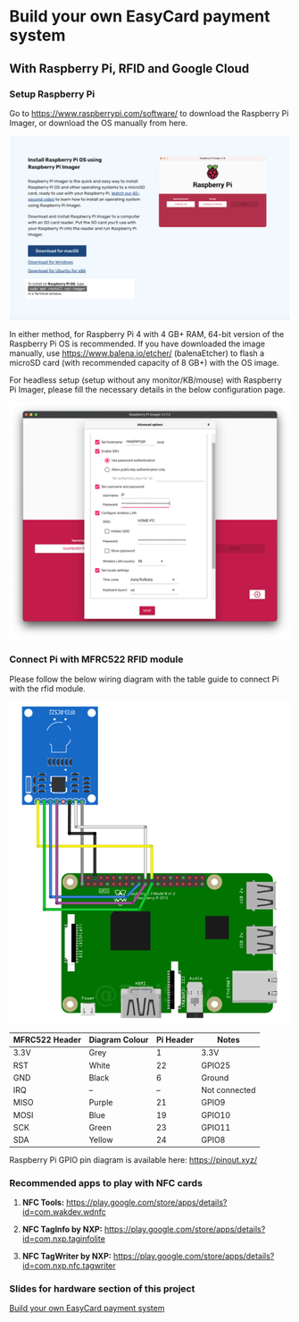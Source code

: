 # Build your own EasyCard payment system

## With Raspberry Pi, RFID and Google Cloud

### Setup Raspberry Pi

Go to https://www.raspberrypi.com/software/ to download the Raspberry Pi Imager, or download the OS manually from here.

![](images/2022-06-18-00-14-55-image.png)

In either method, for Raspberry Pi 4 with 4 GB+ RAM, 64-bit version of the Raspberry Pi OS is recommended. If you have downloaded the image manually, use https://www.balena.io/etcher/ (balenaEtcher) to flash a microSD card (with recommended capacity of 8 GB+) with the OS image.

For headless setup (setup without any monitor/KB/mouse) with Raspberry Pi Imager, please fill the necessary details in the below configuration page.

![](images/2022-06-18-00-21-05-image.png)

### Connect Pi with MFRC522 RFID module

Please follow the below wiring diagram with the table guide to connect Pi with the rfid module.

![rc522_rfid_raspberry_pi_wiring.png](images/rc522_rfid_raspberry_pi_wiring.png)

| MFRC522 Header | Diagram Colour | Pi Header | Notes         |
| -------------- | -------------- | --------- | ------------- |
| 3.3V           | Grey           | 1         | 3.3V          |
| RST            | White          | 22        | GPIO25        |
| GND            | Black          | 6         | Ground        |
| IRQ            | –              | –         | Not connected |
| MISO           | Purple         | 21        | GPIO9         |
| MOSI           | Blue           | 19        | GPIO10        |
| SCK            | Green          | 23        | GPIO11        |
| SDA            | Yellow         | 24        | GPIO8         |

Raspberry Pi GPIO pin diagram is available here: https://pinout.xyz/

### Recommended apps to play with NFC cards

1. **NFC Tools:** https://play.google.com/store/apps/details?id=com.wakdev.wdnfc

2. **NFC TagInfo by NXP:** https://play.google.com/store/apps/details?id=com.nxp.taginfolite

3. **NFC TagWriter by NXP:** https://play.google.com/store/apps/details?id=com.nxp.nfc.tagwriter

### Slides for hardware section of this project

[Build your own EasyCard payment system](https://www.canva.com/design/DAFDyahEmrc/w9kpbjLRgV7VQUv4JQQUKA/view?utm_content=DAFDyahEmrc&utm_campaign=designshare&utm_medium=link2&utm_source=sharebutton)




